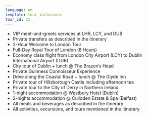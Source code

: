 ```yaml
---
language: en
template: tour_inclusions
tour_id: 31
---
```

*   VIP meet\-and\-greets services at LHR, LCY, and DUB
*   Private transfers as described in the itinerary
*   2\-Hour Welcome to London Tour
*   Full\-Day Royal Tour of London (8 Hours)
*   Economy class flight from London City Airport (LCY) to Dublin International Airport (DUB)
*   City tour of Dublin + lunch @ The Brazen’s Head
*   Private Guinness Connoisseur Experience
*   Drive along the Coastal Road + lunch @ The Glyde Inn
*   Private tour of Hillsborough Castle including afternoon tea
*   Private tour to the City of Derry in Northern Ireland
*   1\-night accommodation @ Westbury Hotel (Dublin)
*   2\-nights accommodation @ Culloden Estate & Spa (Belfast)
*   All meals and beverages as described in the itinerary
*   All activities, excursions, and tours mentioned in the itinerary
